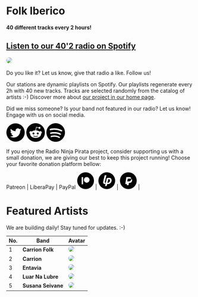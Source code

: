 # Folk Iberico

**40 different tracks every 2 hours!**


## [Listen to our 40'2 radio on Spotify](https://spoti.fi/2FGIAY6)

<a href="https://spoti.fi/2FGIAY6" target="_blank"><img src="https://mosaic.scdn.co/640/ab67616d0000b27337db6a8842b7fa70cfa856d0ab67616d0000b2738fdf3361f8c613a002292352ab67616d0000b273e4794ba2b30c90e1069b6e73ab67616d0000b273ee012a5994d8a121420f4c8b" height="300" width="auto" style="border-radius:50%"></a>

Do you like it? Let us know, give that radio a like. Follow us!


Our stations are dynamic playlists on Spotify. Our playlists regenerate every 2h with 40 new tracks. Tracks are selected randomly from the catalog of artists :-) Discover more about [our project in our home page](https://radioninjapirata.github.io).

Did we miss someone? Is your band not featured in our radio? Let us know! Engage with us on social media.

<p>
    <a href="https://twitter.com/RNinjaPirata" target="_blank"><img src="assets/twitter_button.png" alt="twitter" height="50" width="50" /></a>
    <a href="https://www.reddit.com/r/RadioNinjaPirata/" target="_blank"><img src="assets/reddit_button.png" alt="reddit" height="50" width="50" /></a>
    <a href="https://open.spotify.com/user/pagbz485dhfowwiza5wc9cwh8?si=XVuH5a3NQ8Ohft-yPC5XBA" target="_blank"><img src="assets/spotify_button.png" alt="spotify" height="50" width="50" /></a>
</p>


If you enjoy the Radio Ninja Pirata project, consider supporting us with a small donation, we are giving our best to keep this project running! Choose your favorite donation platform bellow:

 Patreon | LiberaPay | PayPal
<a href="https://www.patreon.com/radioninjapirata" target="_blank"><img src="assets/patreon_black_logo_500x500.png" alt="patreon" height="45" width="45" /></a> | <a href="https://liberapay.com/RadioNinjaPirata/donate" target="_blank"><img src="assets/liberapay_logo_500x500.png" alt="liberapay" height="45" width="45" /></a> | <a href="https://www.paypal.com/cgi-bin/webscr?cmd=_s-xclick&hosted_button_id=TWGZ3KKDLEDUE&source=url" target="_blank"><img src="assets/paypal_black_logo_500x500.png" alt="paypal" height="45" width="45" /></a> |


# Featured Artists

We are building daily! Stay tuned for updates. :-)

No. | Band | Avatar
--- | ---- | ------
1 | **Carrion Folk** | <a href="https://open.spotify.com/artist/1LL1Nq7aWhZy5DovYoKegD" target="_blank"><img src="https://i.scdn.co/image/ab67616d00001e02ae03268fc196e1c196db608e" height="100" width="auto" style="border-radius:50%"></a>
2 | **Carrion** | <a href="https://open.spotify.com/artist/1Dvp19HQQL6UIr4j9KpjZK" target="_blank"><img src="https://i.scdn.co/image/f1022e1ab6cea67614bae363e76ad62c9bcae48e" height="100" width="auto" style="border-radius:50%"></a>
3 | **Entavia** | <a href="https://open.spotify.com/artist/78gQN7zCAhO7dj0I2zVFjb" target="_blank"><img src="https://i.scdn.co/image/ab67616d00001e028fdf3361f8c613a002292352" height="100" width="auto" style="border-radius:50%"></a>
4 | **Luar Na Lubre** | <a href="https://open.spotify.com/artist/5JqaR50nAadSYO26G1x97a?si=1L5dU_JORwCJcbJeiEWpOw" target="_blank"><img src="https://i.scdn.co/image/cf902c8e35728323c772e8a5c4fc6f11c5ed0181" height="100" width="auto" style="border-radius:50%"></a>
5 | **Susana Seivane** | <a href="https://open.spotify.com/artist/1ldvzG3ZRDmpwiln8evSPf?si=Ypt_pMdtTz2jBmOU0QFcZg" target="_blank"><img src="https://i.scdn.co/image/ab67616d00001e0250ae539c803f4132168e65fe" height="100" width="auto" style="border-radius:50%"></a>
